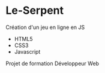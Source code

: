 # Le-Serpent
 
Création d'un jeu en ligne en JS
- HTML5
- CSS3
- Javascript

Projet de formation Développeur Web

